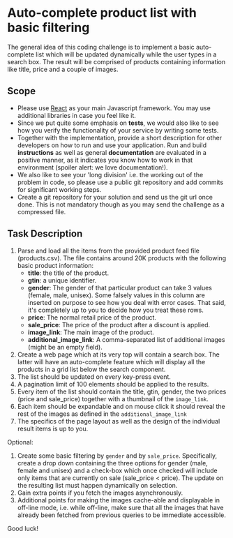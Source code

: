 # Auto-complete product list with basic filtering

The general idea of this coding challenge is to implement a basic auto-complete list which will be updated dynamically while the user types in a search box. The result will be comprised of products containing information like title, price and a couple of images.

## Scope

-   Please use [React](https://reactjs.org/) as your main Javascript framework. You may use additional libraries in case you feel like it.
-   Since we put quite some emphasis on **tests**, we would also like to see how you verify the functionality of your service by writing some tests.
-   Together with the implementation, provide a short description for other developers on how to run and use your application.
    Run and build **instructions** as well as general **documentation** are evaluated in a positive manner,
    as it indicates you know how to work in that environment (spoiler alert: we love documentation!).
-   We also like to see your 'long division' i.e. the working out of the problem in code, so please use a public
    git repository and add commits for significant working steps.
-   Create a git repository for your solution and send us the git url once done. This is not mandatory though as you may send
    the challenge as a compressed file.

## Task Description

1. Parse and load all the items from the provided product feed file (products.csv). The file contains around 20K products with the following basic product information:
    - **title**: the title of the product.
    - **gtin**: a unique identifier.
    - **gender**: The gender of that particular product can take 3 values (female, male, unisex).
      Some falsely values in this column are inserted on purpose to see how you deal with error cases. That said, it's completely up to you to decide how you treat these rows.
    - **price**: The normal retail price of the product.
    - **sale_price**: The price of the product after a discount is applied.
    - **image_link**: The main image of the product.
    - **additional_image_link**: A comma-separated list of additional images (might be an empty field).
2. Create a web page which at its very top will contain a search box. The latter will have an auto-complete feature which will display all the products in a grid list below the search component.
3. The list should be updated on every key-press event.
4. A pagination limit of 100 elements should be applied to the results.
5. Every item of the list should contain the title, gtin, gender, the two prices (price and sale_price) together with a thumbnail of the `image_link`.
6. Each item should be expandable and on mouse click it should reveal the rest of the images as defined in the `additional_image_link`
7. The specifics of the page layout as well as the design of the individual result items is up to you.

Optional:

1. Create some basic filtering by `gender` and by `sale_price`. Specifically, create a drop down containing the three options for gender (male, female and unisex) and a check-box which once checked will include only items that are currently on sale (sale_price < price). The update on the resulting list must happen dynamically on selection.
2. Gain extra points if you fetch the images asynchronously.
3. Additional points for making the images cache-able and displayable in off-line mode, i.e. while off-line, make sure that all the images that have already been fetched from previous queries to be immediate accessible.

Good luck!
